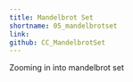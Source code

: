 ```yaml
---
title: Mandelbrot Set
shortname: 05_mandelbrotset
link:
github: CC_MandelbrotSet
---
```


<script src="../assets/CodingChallenges/CC_MandelbrotSet/Mandelbrot.js"></script>

Zooming in into mandelbrot set

<div id="sketch-holder">
</div>